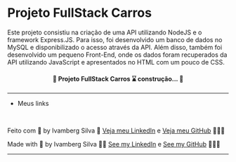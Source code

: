# Projeto FullStack Carros
Este projeto consistiu na criação de uma API utilizando NodeJS e o framework Express.JS. Para isso, foi desenvolvido um banco de dados no MySQL e disponibilizado o acesso através da API. Além disso, também foi desenvolvido um pequeno Front-End, onde os dados foram recuperados da API utilizando JavaScript e apresentados no HTML com um pouco de CSS.

<h4 align="center"> 🚧 Projeto FullStack Carros ⌛ construção... 🚧 </h4>
<hr>
<ul> 
 <li>Meus links</li>
</ul>
<br>
<p>Feito com 💙 by Ivamberg Silva 👏 <a href="https://www.linkedin.com/in/ivamberg-silva/" target="_blank">Veja meu LinkedIn</a><span> e </span><a href="https://github.com/IvambergSilva">Veja meu GitHub</a> 👨🏼‍💻</p>
<p>Made with 💙 by Ivamberg Silva 👏🏻 <a href="www.linkedin.com/in/ivamberg-silva/" target="_blank">See my LinkedIn</a><span> e </span><a href="https://github.com/IvambergSilva">See my GitHub</a> 👨🏼‍💻</p>
<hr>
